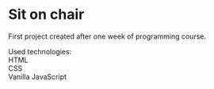 # Sit on chair

First project created after one week of programming course. 

Used technologies: <br/>
HTML <br/>
CSS <br/>
Vanilla JavaScript
